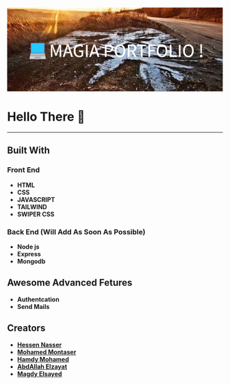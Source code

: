 ![awesome-image](./images/Readme/MAGIA_PORTFOLIO_!.png)

# Hello There 👋

---

## Built With


### Front End

- **HTML**
- **CSS**
- **JAVASCRIPT**
- **TAILWIND**
- **SWIPER CSS**


### Back End (Will Add As Soon As Possible)

- **Node js**
- **Express**
- **Mongodb**


## Awesome Advanced Fetures

- **Authentcation**
- **Send Mails**

## Creators

- [**Hessen Nasser**](https://github.com/hessennasser)
- [**Mohamed Montaser**](https://github.com/mohamed-montaser1)
- [**Hamdy Mohamed**](https://github.com/Hamdy-Mohamed)
- [**AbdAllah Elzayat**](https://github.com/AbdallhElzayat2020)
- [**Magdy Elsayed**](https://github.com/MagdyElsayyad)
